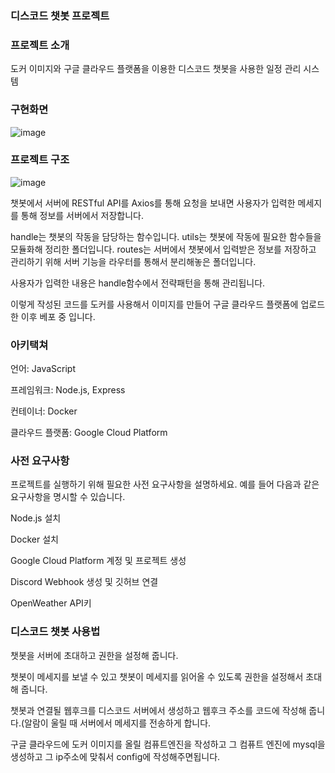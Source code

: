 ### 디스코드 챗봇 프로젝트

### 프로젝트 소개
도커 이미지와 구글 클라우드 플랫폼을 이용한 디스코드 챗봇을 사용한 일정 관리 시스템

### 구현화면
![image](https://github.com/akftod4007/DiscordBot/assets/113909192/be63fe03-359c-4c7c-a226-58f1f71218eb)



### 프로젝트 구조
![image](https://github.com/akftod4007/DiscordBot/assets/113909192/f5640688-0ba5-43a4-90f7-a67f8b9d942a)

챗봇에서 서버에 RESTful API를 Axios를 통해 요청을 보내면 사용자가 입력한 메세지를 통해 정보를 서버에서 저장합니다.

handle는 챗봇의 작동을 담당하는 함수입니다.
utils는 챗봇에 작동에 필요한 함수들을 모듈화해 정리한 폴더입니다.
routes는 서버에서 챗봇에서 입력받은 정보를 저장하고 관리하기 위해 서버 기능을 라우터를 통해서 분리해놓은 폴더입니다.

사용자가 입력한 내용은 handle함수에서 전략패턴을 통해 관리됩니다.

이렇게 작성된 코드를 도커를 사용해서 이미지를 만들어 구글 클라우드 플랫폼에 업로드한 이후 베포 중 입니다.

### 아키택쳐
언어: JavaScript

프레임워크: Node.js, Express

컨테이너: Docker

클라우드 플랫폼: Google Cloud Platform 

### 사전 요구사항
프로젝트를 실행하기 위해 필요한 사전 요구사항을 설명하세요. 예를 들어 다음과 같은 요구사항을 명시할 수 있습니다.

Node.js 설치

Docker 설치

Google Cloud Platform 계정 및 프로젝트 생성

Discord Webhook 생성 및 깃허브 연결

OpenWeather API키


###   디스코드 챗봇 사용법
챗봇을 서버에 초대하고 권한을 설정해 줍니다.

챗봇이 메세지를 보낼 수 있고 챗봇이 메세지를 읽어올 수 있도록 권한을 설정해서 초대해 줍니다.

챗봇과 연결될 웹후크를 디스코드 서버에서 생성하고 웹후크 주소를 코드에 작성해 줍니다.(알람이 울릴 때 서버에서 메세지를 전송하게 합니다.

구글 클라우드에 도커 이미지를 올릴 컴퓨트엔진을 작성하고 그 컴퓨트 엔진에 mysql을 생성하고 그 ip주소에 맞춰서 config에 작성해주면됩니다.

